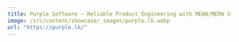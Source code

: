 ```yaml
---
title: Purple Software — Reliable Product Engineering with MEAN/MERN Stack
image: /src/content/showcase/_images/purple.lk.webp
url: "https://purple.lk/"
---
```

